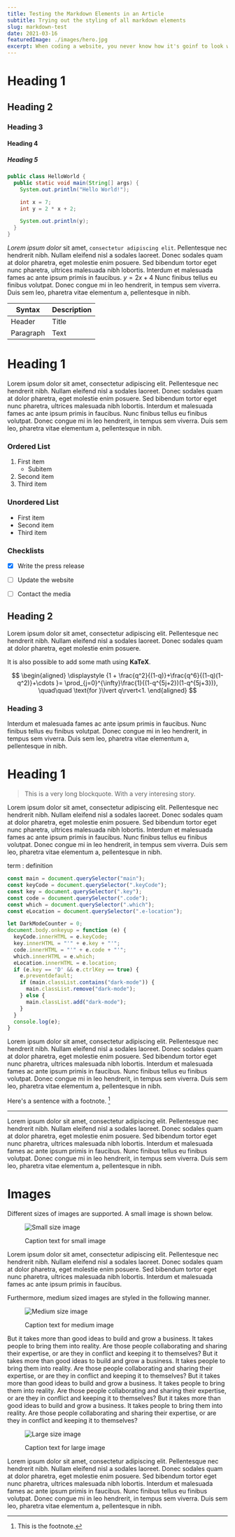 ```yaml
---
title: Testing the Markdown Elements in an Article
subtitle: Trying out the styling of all markdown elements
slug: markdown-test
date: 2021-03-16
featuredImage: ./images/hero.jpg
excerpt: When coding a website, you never know how it's goinf to look without really testing it. So in this article, all markdown elements will be visible.
---
```


# Heading 1

## Heading 2

### Heading 3

#### Heading 4

##### Heading 5

```java
public class HelloWorld {
  public static void main(String[] args) {
    System.out.println("Hello World!");

    int x = 7;
    int y = 2 * x + 2;

    System.out.println(y);
  }
}
```

*Lorem ipsum dolor* sit amet, `consectetur adipiscing elit`. Pellentesque nec hendrerit nibh. Nullam eleifend nisl a sodales laoreet. Donec sodales quam at dolor pharetra, eget molestie enim posuere. Sed bibendum tortor eget nunc pharetra, ultrices malesuada nibh lobortis. Interdum et malesuada fames ac ante ipsum primis in faucibus. $y = 2x + 4$ Nunc finibus tellus eu finibus volutpat. Donec congue mi in leo hendrerit, in tempus sem viverra. Duis sem leo, pharetra vitae elementum a, pellentesque in nibh.

| Syntax | Description |
| ----------- | ----------- |
| Header | Title |
| Paragraph | Text |

# Heading 1
Lorem ipsum dolor sit amet, consectetur adipiscing elit. Pellentesque nec hendrerit nibh. Nullam eleifend nisl a sodales laoreet. Donec sodales quam at dolor pharetra, eget molestie enim posuere. Sed bibendum tortor eget nunc pharetra, ultrices malesuada nibh lobortis. Interdum et malesuada fames ac ante ipsum primis in faucibus. Nunc finibus tellus eu finibus volutpat. Donec congue mi in leo hendrerit, in tempus sem viverra. Duis sem leo, pharetra vitae elementum a, pellentesque in nibh.

### Ordered List

1. First item
    - Subitem
2. Second item
3. Third item

### Unordered List

- First item
- Second item
- Third item

### Checklists

- [x] Write the press release
- [ ] Update the website
- [ ] Contact the media


## Heading 2

Lorem ipsum dolor sit amet, consectetur adipiscing elit. Pellentesque nec hendrerit nibh. Nullam eleifend nisl a sodales laoreet. Donec sodales quam at dolor pharetra, eget molestie enim posuere.

It is also possible to add some math using **KaTeX**.

$$
\begin{aligned}
\displaystyle {1 +  \frac{q^2}{(1-q)}+\frac{q^6}{(1-q)(1-q^2)}+\cdots }= \prod_{j=0}^{\infty}\frac{1}{(1-q^{5j+2})(1-q^{5j+3})}, \quad\quad \text{for }\lvert q\rvert<1.
\end{aligned}
$$

### Heading 3

Interdum et malesuada fames ac ante ipsum primis in faucibus. Nunc finibus tellus eu finibus volutpat. Donec congue mi in leo hendrerit, in tempus sem viverra. Duis sem leo, pharetra vitae elementum a, pellentesque in nibh.

# Heading 1

> This is a very long blockquote.
> With a very interesing story.

Lorem ipsum dolor sit amet, consectetur adipiscing elit. Pellentesque nec hendrerit nibh. Nullam eleifend nisl a sodales laoreet. Donec sodales quam at dolor pharetra, eget molestie enim posuere. Sed bibendum tortor eget nunc pharetra, ultrices malesuada nibh lobortis. Interdum et malesuada fames ac ante ipsum primis in faucibus. Nunc finibus tellus eu finibus volutpat. Donec congue mi in leo hendrerit, in tempus sem viverra. Duis sem leo, pharetra vitae elementum a, pellentesque in nibh.

term
: definition

```js
const main = document.querySelector("main");
const keyCode = document.querySelector(".keyCode");
const key = document.querySelector(".key");
const code = document.querySelector(".code");
const which = document.querySelector(".which");
const eLocation = document.querySelector(".e-location");

let DarkModeCounter = 0;
document.body.onkeyup = function (e) {
  keyCode.innerHTML = e.keyCode;
  key.innerHTML = "'" + e.key + "'";
  code.innerHTML = "'" + e.code + "'";
  which.innerHTML = e.which;
  eLocation.innerHTML = e.location;
  if (e.key == 'D' && e.ctrlKey == true) {
    e.preventdefault;
    if (main.classList.contains("dark-mode")) {
      main.classList.remove("dark-mode");
    } else {
      main.classList.add("dark-mode");
    }
  }
  console.log(e);
}
```

Lorem ipsum dolor sit amet, consectetur adipiscing elit. Pellentesque nec hendrerit nibh. Nullam eleifend nisl a sodales laoreet. Donec sodales quam at dolor pharetra, eget molestie enim posuere. Sed bibendum tortor eget nunc pharetra, ultrices malesuada nibh lobortis. Interdum et malesuada fames ac ante ipsum primis in faucibus. Nunc finibus tellus eu finibus volutpat. Donec congue mi in leo hendrerit, in tempus sem viverra. Duis sem leo, pharetra vitae elementum a, pellentesque in nibh.

Here's a sentence with a footnote. [^1]

[^1]: This is the footnote.

---

Lorem ipsum dolor sit amet, consectetur adipiscing elit. Pellentesque nec hendrerit nibh. Nullam eleifend nisl a sodales laoreet. Donec sodales quam at dolor pharetra, eget molestie enim posuere. Sed bibendum tortor eget nunc pharetra, ultrices malesuada nibh lobortis. Interdum et malesuada fames ac ante ipsum primis in faucibus. Nunc finibus tellus eu finibus volutpat. Donec congue mi in leo hendrerit, in tempus sem viverra. Duis sem leo, pharetra vitae elementum a, pellentesque in nibh.

# Images

Different sizes of images are supported. A small image is shown below.

<figure class="small-image">

![Small size image](images/small.jpg)
<figcaption>Caption text for small image</figcaption>

</figure>

Lorem ipsum dolor sit amet, consectetur adipiscing elit. Pellentesque nec hendrerit nibh. Nullam eleifend nisl a sodales laoreet. Donec sodales quam at dolor pharetra, eget molestie enim posuere. Sed bibendum tortor eget nunc pharetra, ultrices malesuada nibh lobortis. Interdum et malesuada fames ac ante ipsum primis in faucibus.

Furthermore, medium sized images are styled in the following manner.

<figure class="medium-image">

![Medium size image](images/medium.jpg)
<figcaption>Caption text for medium image</figcaption>

</figure>

But it takes more than good ideas to build and grow a business. It takes people to bring them into reality. Are those people collaborating and sharing their expertise, or are they in conflict and keeping it to themselves? But it takes more than good ideas to build and grow a business. It takes people to bring them into reality. Are those people collaborating and sharing their expertise, or are they in conflict and keeping it to themselves? But it takes more than good ideas to build and grow a business. It takes people to bring them into reality. Are those people collaborating and sharing their expertise, or are they in conflict and keeping it to themselves? But it takes more than good ideas to build and grow a business. It takes people to bring them into reality. Are those people collaborating and sharing their expertise, or are they in conflict and keeping it to themselves?

<figure class="large-image">

![Large size image](images/large.jpg)
<figcaption>Caption text for large image</figcaption>

</figure>

Lorem ipsum dolor sit amet, consectetur adipiscing elit. Pellentesque nec hendrerit nibh. Nullam eleifend nisl a sodales laoreet. Donec sodales quam at dolor pharetra, eget molestie enim posuere. Sed bibendum tortor eget nunc pharetra, ultrices malesuada nibh lobortis. Interdum et malesuada fames ac ante ipsum primis in faucibus. Nunc finibus tellus eu finibus volutpat. Donec congue mi in leo hendrerit, in tempus sem viverra. Duis sem leo, pharetra vitae elementum a, pellentesque in nibh.
